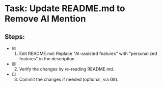 # Task: Update README.md to Remove AI Mention

## Steps:
- [x] 1. Edit README.md: Replace "AI-assisted features" with "personalized features" in the description.
- [x] 2. Verify the changes by re-reading README.md.
- [ ] 3. Commit the changes if needed (optional, via Git).
